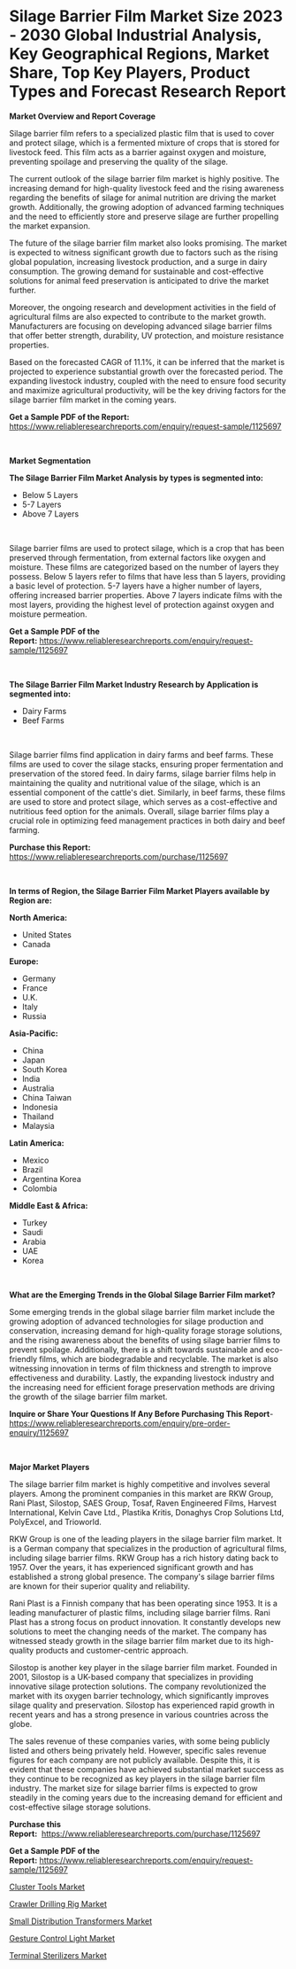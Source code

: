<p><h1>Silage Barrier Film Market Size 2023 - 2030 Global Industrial Analysis, Key Geographical Regions, Market Share, Top Key Players, Product Types and Forecast Research Report</h1></p><p><strong>Market Overview and Report Coverage</strong></p>
<p><p>Silage barrier film refers to a specialized plastic film that is used to cover and protect silage, which is a fermented mixture of crops that is stored for livestock feed. This film acts as a barrier against oxygen and moisture, preventing spoilage and preserving the quality of the silage.</p><p>The current outlook of the silage barrier film market is highly positive. The increasing demand for high-quality livestock feed and the rising awareness regarding the benefits of silage for animal nutrition are driving the market growth. Additionally, the growing adoption of advanced farming techniques and the need to efficiently store and preserve silage are further propelling the market expansion.</p><p>The future of the silage barrier film market also looks promising. The market is expected to witness significant growth due to factors such as the rising global population, increasing livestock production, and a surge in dairy consumption. The growing demand for sustainable and cost-effective solutions for animal feed preservation is anticipated to drive the market further.</p><p>Moreover, the ongoing research and development activities in the field of agricultural films are also expected to contribute to the market growth. Manufacturers are focusing on developing advanced silage barrier films that offer better strength, durability, UV protection, and moisture resistance properties.</p><p>Based on the forecasted CAGR of 11.1%, it can be inferred that the market is projected to experience substantial growth over the forecasted period. The expanding livestock industry, coupled with the need to ensure food security and maximize agricultural productivity, will be the key driving factors for the silage barrier film market in the coming years.</p></p>
<p><strong>Get a Sample PDF of the Report:</strong> <a href="https://www.reliableresearchreports.com/enquiry/request-sample/1125697">https://www.reliableresearchreports.com/enquiry/request-sample/1125697</a></p>
<p>&nbsp;</p>
<p><strong>Market Segmentation</strong></p>
<p><strong>The Silage Barrier Film Market Analysis by types is segmented into:</strong></p>
<p><ul><li>Below 5 Layers</li><li>5-7 Layers</li><li>Above 7 Layers</li></ul></p>
<p>&nbsp;</p>
<p><p>Silage barrier films are used to protect silage, which is a crop that has been preserved through fermentation, from external factors like oxygen and moisture. These films are categorized based on the number of layers they possess. Below 5 layers refer to films that have less than 5 layers, providing a basic level of protection. 5-7 layers have a higher number of layers, offering increased barrier properties. Above 7 layers indicate films with the most layers, providing the highest level of protection against oxygen and moisture permeation.</p></p>
<p><strong>Get a Sample PDF of the Report:</strong>&nbsp;<a href="https://www.reliableresearchreports.com/enquiry/request-sample/1125697">https://www.reliableresearchreports.com/enquiry/request-sample/1125697</a></p>
<p>&nbsp;</p>
<p><strong>The Silage Barrier Film Market Industry Research by Application is segmented into:</strong></p>
<p><ul><li>Dairy Farms</li><li>Beef Farms</li></ul></p>
<p>&nbsp;</p>
<p><p>Silage barrier films find application in dairy farms and beef farms. These films are used to cover the silage stacks, ensuring proper fermentation and preservation of the stored feed. In dairy farms, silage barrier films help in maintaining the quality and nutritional value of the silage, which is an essential component of the cattle's diet. Similarly, in beef farms, these films are used to store and protect silage, which serves as a cost-effective and nutritious feed option for the animals. Overall, silage barrier films play a crucial role in optimizing feed management practices in both dairy and beef farming.</p></p>
<p><strong>Purchase this Report:</strong>&nbsp; <a href="https://www.reliableresearchreports.com/purchase/1125697">https://www.reliableresearchreports.com/purchase/1125697</a></p>
<p>&nbsp;</p>
<p><strong>In terms of Region, the Silage Barrier Film Market Players available by Region are:</strong></p>
<p>
    <p> <strong> North America: </strong>
        <ul>
            <li>United States</li>
            <li>Canada</li>
        </ul>
        </p> 
    <p> <strong> Europe: </strong>
        <ul>
            <li>Germany</li>
            <li>France</li>
            <li>U.K.</li>
            <li>Italy</li>
            <li>Russia</li>
        </ul>
        </p> 
    <p> <strong> Asia-Pacific: </strong>
        <ul>
            <li>China</li>
            <li>Japan</li>
            <li>South Korea</li>
            <li>India</li>
            <li>Australia</li>
            <li>China Taiwan</li>
            <li>Indonesia</li>
            <li>Thailand</li>
            <li>Malaysia</li>
        </ul>
        </p> 
    <p> <strong> Latin America: </strong>
        <ul>
            <li>Mexico</li>
            <li>Brazil</li>
            <li>Argentina Korea</li>
            <li>Colombia</li>
        </ul>
        </p> 
    <p> <strong> Middle East & Africa: </strong>
        <ul>
            <li>Turkey</li>
            <li>Saudi</li>
            <li>Arabia</li>
            <li>UAE</li>
            <li>Korea</li>
        </ul>
    </p>
    </p>
<p>&nbsp;</p>
<p><strong>What are the Emerging Trends in the Global Silage Barrier Film market?</strong></p>
<p><p>Some emerging trends in the global silage barrier film market include the growing adoption of advanced technologies for silage production and conservation, increasing demand for high-quality forage storage solutions, and the rising awareness about the benefits of using silage barrier films to prevent spoilage. Additionally, there is a shift towards sustainable and eco-friendly films, which are biodegradable and recyclable. The market is also witnessing innovation in terms of film thickness and strength to improve effectiveness and durability. Lastly, the expanding livestock industry and the increasing need for efficient forage preservation methods are driving the growth of the silage barrier film market.</p></p>
<p><strong>Inquire or Share Your Questions If Any Before Purchasing This Report</strong>- <a href="https://www.reliableresearchreports.com/enquiry/pre-order-enquiry/1125697">https://www.reliableresearchreports.com/enquiry/pre-order-enquiry/1125697</a></p>
<p>&nbsp;</p>
<p><strong>Major Market Players</strong></p>
<p><p>The silage barrier film market is highly competitive and involves several players. Among the prominent companies in this market are RKW Group, Rani Plast, Silostop, SAES Group, Tosaf, Raven Engineered Films, Harvest International, Kelvin Cave Ltd., Plastika Kritis, Donaghys Crop Solutions Ltd, PolyExcel, and Trioworld. </p><p>RKW Group is one of the leading players in the silage barrier film market. It is a German company that specializes in the production of agricultural films, including silage barrier films. RKW Group has a rich history dating back to 1957. Over the years, it has experienced significant growth and has established a strong global presence. The company's silage barrier films are known for their superior quality and reliability.</p><p>Rani Plast is a Finnish company that has been operating since 1953. It is a leading manufacturer of plastic films, including silage barrier films. Rani Plast has a strong focus on product innovation. It constantly develops new solutions to meet the changing needs of the market. The company has witnessed steady growth in the silage barrier film market due to its high-quality products and customer-centric approach.</p><p>Silostop is another key player in the silage barrier film market. Founded in 2001, Silostop is a UK-based company that specializes in providing innovative silage protection solutions. The company revolutionized the market with its oxygen barrier technology, which significantly improves silage quality and preservation. Silostop has experienced rapid growth in recent years and has a strong presence in various countries across the globe.</p><p>The sales revenue of these companies varies, with some being publicly listed and others being privately held. However, specific sales revenue figures for each company are not publicly available. Despite this, it is evident that these companies have achieved substantial market success as they continue to be recognized as key players in the silage barrier film industry. The market size for silage barrier films is expected to grow steadily in the coming years due to the increasing demand for efficient and cost-effective silage storage solutions.</p></p>
<p><strong>Purchase this Report:</strong>&nbsp;&nbsp;<a href="https://www.reliableresearchreports.com/purchase/1125697">https://www.reliableresearchreports.com/purchase/1125697</a></p>
<p></p>
<p><strong>Get a Sample PDF of the Report:</strong>&nbsp;<a href="https://www.reliableresearchreports.com/enquiry/request-sample/1125697">https://www.reliableresearchreports.com/enquiry/request-sample/1125697</a></p>
<p><p><a href="https://medium.com/@lottierunte2662/cluster-tools-market-furnishes-information-on-market-share-market-trends-and-market-growth-706ef899f71c">Cluster Tools Market</a></p><p><a href="https://medium.com/@adellalesch/crawler-drilling-rig-market-report-reveals-the-latest-trends-and-growth-opportunities-of-this-6d3bcb700203">Crawler Drilling Rig Market</a></p><p><a href="https://medium.com/@grayceyundt1913/small-distribution-transformers-market-analysis-and-sze-forecasted-for-period-from-2023-to-2030-9fbbfa746c62">Small Distribution Transformers Market</a></p><p><a href="https://medium.com/@samirmayert107/gesture-control-light-market-size-cagr-trends-2024-2030-fec441d69364">Gesture Control Light Market</a></p><p><a href="https://medium.com/@lilakautzer2023/terminal-sterilizers-market-outlook-industry-overview-and-forecast-2023-to-2030-f4b93d178fcb">Terminal Sterilizers Market</a></p></p>